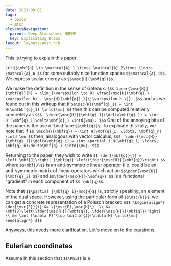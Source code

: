 ```yaml
---
date: 2021-09-01
tags:
  - posts
  - misc
eleventyNavigation:
  parent: Deep Atmosphere HOMME
  key: Explicating Dubos
layout: layouts/post.njk
---
```




This is trying to explain [this paper](https://journals.ametsoc.org/view/journals/mwre/142/10/mwr-d-14-00069.1.xml).

Let `$$\mbf{q} \in \mathcal{A}_1 \times \mathcal{A}_2\times \ldots \mathcal{A}_n $$` for some suitably nice function spaces `$$\mathcal{A}_i$$`. We express scalar energy as `$$\msc{H}(\mbf{q})$$`. 

We make the definition in the sense of Gateaux:
`$$$
\pder{\msc{H}}{\mbf{q}}(h) = \lim_{\varepsilon \to 0} \frac{\msc{H}(\mbf{q} + \varepsilon h) - \msc{H}(\mbf{q}) }{\|\varepsilon h \|} 
$$$`
and as we found out in [this writeup](https://open-lab-notebook.glitch.me/posts/math/calc_of_variations/) that if `$$\msc{H}(\mbf{q}_1) = \int H(\mathbf{q}_1) \intd{\mu} $$` then this can be computed relatively concretely as
`$$$ 
\fder{\msc{H}}{\mbf{q}_1}(\delta\mbf{q}_1) = \int H'(\mbf{q}_1)\delta\mbf{q}_1 \intd{\mu}.
$$$`
One of the annoying bits of the paper is the use of bold face `$$\mbf{q}$$`. To explicate this fully, we note that if `$$ \msc{H}(\mbf{q}) = \int H(\mbf{q}_1, \ldots, \mbf{q}_n) \intd \mu $$` then, analogous with vector calculus,
`$$$ 
\pder{\msc{H}}{\mbf{q}_i}(\delta\mbf{q}_i) = \int \partial_i H(\mbf{q}_1, \ldots, \mbf{q}_n)\delta\mbf{q}_i \intd{\mu}.
$$$`

Returning to the paper, they wish to write
`$$
  \der{\mbf{q}}{t} = \left.\mbf{J}\right|_{\mbf{q}} \left(\fder{\msc{H}}{\mbf{q}}\right)
$$`
where `$$\mbf{J}$$` is an anti-symmetric linear operator (i.e. could be an anti-symmetric matrix of linear operators which act on `$$\pder{\msc{H}}{\mbf{q}_i} $$`) and `$$\fder{\msc{H}}{\mbf{q}} $$` is a functional "gradient" in each component of `$$ \mbf{q}$$`.

Note that `$$\partial_{\mbf{q}_i}\msc{H}$$` is, strictly speaking, an element of the dual space. However, using the particular form of `$$\msc{H}$$`, we can get a concrete representation of a Poisson bracket:
`$$$
\begin{align*}
\der{\msc{F}}{t} &= \{\msc{F},\msc{H}\}  \\
  &= \mbf{J}\left(\fder{\msc{F}}{\mbf{q}}, \fder{\msc{H}}{\mbf{q}}\right) \\
  &= \int (\nabla F)^\top \mathbf{J}(\nabla H) \intd{\mu}
\end{align*}
$$$`

Anyways, this needs more clarification. Let's move on to the equations.

## Eulerian coordinates

Assume in this section that `$$\Phi$$` is a 


